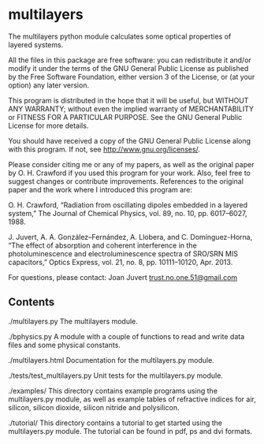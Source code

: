 multilayers
===========

The multilayers python module calculates some optical properties of
layered systems.

All the files in this package are free software: you can redistribute
it and/or modify it under the terms of the GNU General Public License
as published by the Free Software Foundation, either version 3 of the
License, or (at your option) any later version.

This program is distributed in the hope that it will be useful,
but WITHOUT ANY WARRANTY; without even the implied warranty of
MERCHANTABILITY or FITNESS FOR A PARTICULAR PURPOSE.  See the
GNU General Public License for more details.

You should have received a copy of the GNU General Public License
along with this program.  If not, see <http://www.gnu.org/licenses/>.

Please consider citing me or any of my papers, as well as the original
paper by O. H. Crawford if you used this program for your work. Also,
feel free to suggest changes or contribute improvements. References to
the original paper and the work where I introduced this program are:

  O. H. Crawford, “Radiation from oscillating dipoles embedded in
  a layered system,” The Journal of Chemical Physics, vol. 89, no. 10,
  pp. 6017–6027, 1988.

  J. Juvert, A. A. González–Fernández, A. Llobera, and C.
  Domínguez-Horna,  “The effect of absorption and coherent interference
  in  the photoluminescence and electroluminescence spectra of SRO/SRN
  MIS  capacitors,” Optics Express, vol. 21, no. 8, pp. 10111–10120,
  Apr. 2013.

For questions, please contact:
Joan Juvert
trust.no.one.51@gmail.com

Contents
--------

./multilayers.py
    The multilayers module.

./bphysics.py
    A module with a couple of functions to read and write data files and
    some physical constants.

./multilayers.html
    Documentation for the multilayers.py module.

./tests/test_multilayers.py
    Unit tests for the multilayers.py module.

./examples/
    This directory contains example programs using the multilayers.py
    module, as well as example tables of refractive indices for air,
    silicon, silicon dioxide, silicon nitride and polysilicon.

./tutorial/
    This directory contains a tutorial to get started using the
    multilayers.py module. The tutorial can be found in pdf, ps and dvi
    formats.
